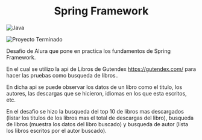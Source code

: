 <h1 align="center"> Spring Framework </h1>

![Java](https://img.shields.io/badge/java-%23ED8B00.svg?style=for-the-badge&logo=openjdk&logoColor=black)

![Proyecto Terminado](https://img.shields.io/badge/Estado-Proyecto%20Terminado-brightgreen)

Desafio de Alura que pone en practica los fundamentos de Spring Framework.

En el cual se utilizo la api de Libros de Gutendex https://gutendex.com/ para hacer las pruebas como busqueda de libros.. 

En dicha api se puede observar los datos de un libro como el titulo, los autores, las descargas que se hicieron, idiomas en los que esta escritos, etc.

En el desafio se hizo la busqueda del top 10 de libros mas descargados (listar los titulos de los libros mas el total de descargas del libro), busqueda de libros (muestra los datos del libro buscado) y busqueda de autor (lista los libros escritos por el autor buscado).
